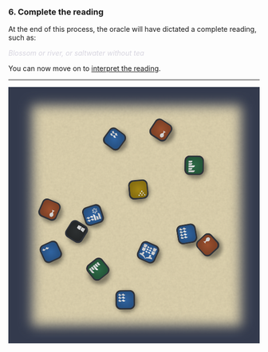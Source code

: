 ### 6. Complete the reading

At the end of this process, the oracle will have dictated a complete reading, such as:

<span style='color: #d7d5dfff;'>_Blossom or river, or saltwater without tea_</span>

You can now move on to [interpret the reading](/oracleinterpret.html).

---

![Method Step 1|70](/content/media/world/oracle/methodstep1.png)

